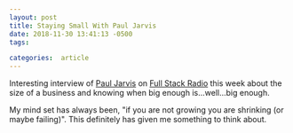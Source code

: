 ```yaml
---
layout: post
title: Staying Small With Paul Jarvis
date: 2018-11-30 13:41:13 -0500
tags:

categories:  article
---
```


Interesting interview of [Paul Jarvis][1] on [Full Stack Radio][2] this week about the size of a business and knowing when big enough is...well...big enough.

My mind set has always been, "if you are not growing you are shrinking (or maybe failing)". This definitely has given me something to think about.

[1]:https://twitter.com/pjrvs
[2]:http://www.fullstackradio.com/102

